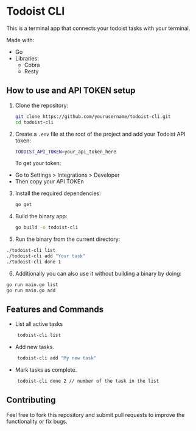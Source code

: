 # Todoist CLI

This is a terminal app that connects your todoist tasks with your terminal.

Made with:

- Go
- Libraries:
  - Cobra
  - Resty

## How to use and API TOKEN setup

1. Clone the repository:

   ```zsh
   git clone https://github.com/yourusername/todoist-cli.git
   cd todoist-cli
   ```

2. Create a `.env` file at the root of the project and add your Todoist API token:
   ```zsh
   TODOIST_API_TOKEN=your_api_token_here
   ```
   To get your token:

- Go to Settings > Integrations > Developer
- Then copy your API TOKEn

3. Install the required dependencies:

   ```zsh
   go get
   ```

4. Build the binary app:
   ```zsh
   go build -o todoist-cli
   ```
5. Run the binary from the current directory:

```zsh
./todoist-cli list
./todoist-cli add "Your task"
./todoist-cli done 1
```

6. Additionally you can also use it without building a binary by doing:

```zsh
go run main.go list
go run main.go add
```

## Features and Commands

- List all active tasks

```zsh
    todoist-cli list
```

- Add new tasks.

```zsh
    todoist-cli add "My new task"
```

- Mark tasks as complete.

```zsh
    todoist-cli done 2 // number of the task in the list
```

## Contributing

Feel free to fork this repository and submit pull requests to improve the functionality or fix bugs.
